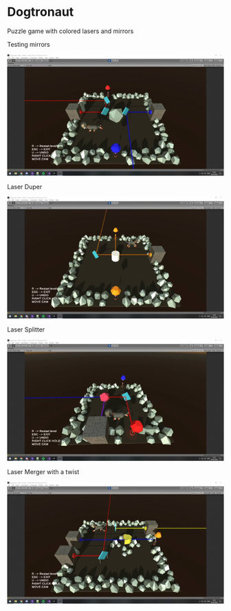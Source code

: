 # Dogtronaut
Puzzle game with colored lasers and mirrors

Testing mirrors

![](Dogtronaut1.gif)

Laser Duper

![](Dogtronaut2.gif)

Laser Splitter

![](Dogtronaut3.gif)

Laser Merger with a twist

![](Dogtronaut4.gif)
